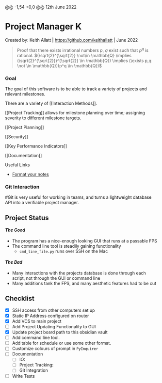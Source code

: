 @@ -1,54 +0,0 @@
12th June 2022

# Project Manager K
Created by: Keith Allatt | https://github.com/keithallatt | June 2022

> Proof that there exists irrational numbers $p$, $q$ exist such that $p^q$ is rational.
> $(\sqrt{2}^{\sqrt{2}} \not\in \mathbb{Q} \implies (\sqrt{2}^{\sqrt{2}})^{\sqrt{2}} \in \mathbb{Q}) \implies (\exists p,q \not \in \mathbb{Q})(p^q \in \mathbb{Q})$


### Goal
The goal of this software is to be able to track a variety of projects and relevant milestones. 

There are a variety of [[Interaction Methods]].

[[Project Tracking]] allows for milestone planning over time; assigning severity to different milestone targets.

[[Project Planning]]

[[Security]]

[[Key Performance Indicators]]

[[Documentation]]

Useful Links
- [Format your notes](https://help.obsidian.md/How+to/Format+your+notes)

### Git Interaction
#Git is very useful for working in teams, and turns a lightweight database API into a verifiable project manager. 

## Project Status
####  *The Good*
- The program has a nice-enough looking GUI that runs at a passable FPS
- The command line tool is steadily gaining functionality
	- `cmd_line_file.py` runs over SSH on the Mac
#### *The Bad*
- Many interactions with the projects database is done through each script, not through the GUI or command line
- Many additions tank the FPS, and many aesthetic features had to be cut

## Checklist
- [x] SSH access from other computers set up
- [x] Static IP Address configured on router
- [x] Add VCS to main project
- [ ] Add Project Updating Functionality to GUI
- [x] Update project board path to this obsidian vault
- [ ] Add command line tool.
- [ ] Add table for schedule or use some other format.
- [ ] Customize colours of prompt in `PyInquirer`
- [ ] Documentation
	- [ ] IO:
	- [ ] Project Tracking:
	- [ ] Git Integration
- [ ] Write Tests
